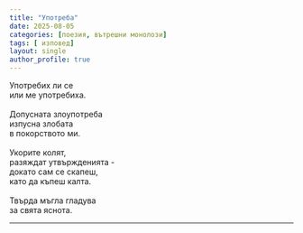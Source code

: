 ```yaml
---
title: "Употреба"
date: 2025-08-05
categories: [поезия, вътрешни монолози]
tags: [ изповед]
layout: single
author_profile: true
---
```


<div class="poem3">

Употребих ли се<br/>
или ме употребиха.<br/>
<br/>
Допусната злоупотреба<br/>
изпусна злобата<br/>
в покорството ми.<br/>
<br/>
Укорите колят,<br/>
разяждат утвържденията - <br/>
докато сам се скапеш,<br/>
като да къпеш калта.<br/>
<br/>
Твърда мъгла гладува<br/>
за свята яснота.
<hr/>
</div>